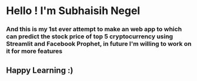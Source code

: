 # Hello ! I'm Subhaisih Negel
### And this is my 1st ever attempt to make an web app to which can predict the stock price of top 5 cryptocurrency using Streamlit and Facebook Prophet, in future I'm willing to work on it for more features 
## Happy Learning :)

